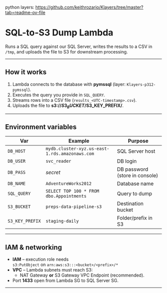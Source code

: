 python layers: https://github.com/keithrozario/Klayers/tree/master?tab=readme-ov-file


# SQL-to-S3 Dump Lambda

Runs a SQL query against our SQL Server, writes the results to a CSV in `/tmp`, and uploads the file to S3 for downstream processing.

---

## How it works
1. Lambda connects to the database with **pymssql** (layer: `Klayers-p312-pymssql`).
2. Executes the query you provide in `SQL_QUERY`.
3. Streams rows into a CSV file (`results_<UTC-timestamp>.csv`).
4. Uploads the file to **s3://$S3_BUCKET/$S3_KEY_PREFIX/**.

---

## Environment variables

| Var | Example | Purpose |
|-----|---------|---------|
| `DB_HOST` | `mydb.cluster-xyz.us-east-1.rds.amazonaws.com` | SQL Server host |
| `DB_USER` | `svc_reader` | DB login |
| `DB_PASS` | *secret* | DB password (store in console) |
| `DB_NAME` | `AdventureWorks2012` | Database name |
| `SQL_QUERY` | `SELECT TOP 100 * FROM dbo.Appointments` | Query to dump |
| `S3_BUCKET` | `preps-data-pipeline-s3` | Destination bucket |
| `S3_KEY_PREFIX` | `staging-daily` | Folder/prefix in S3 |

---

## IAM & networking
* **IAM** – execution role needs  
  `s3:PutObject` on `arn:aws:s3:::<bucket>/<prefix>/*`
* **VPC** – Lambda subnets must reach S3:  
  * NAT Gateway **or** S3 Gateway VPC Endpoint (recommended).
* Port **1433** open from Lambda SG to SQL Server SG.

---